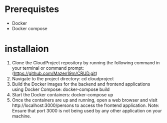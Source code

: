 # Prerequistes 
- Docker 
- Docker compose

# installaion 
1. Clone the CloudProject repository by running the following command in your terminal or command prompt:
(https://github.com/Mazen19m/CRUD.git)
2. Navigate to the project directory:
  cd cloudproject
3. Build the Docker images for the backend and frontend applications using Docker Compose:
  docker-compose build
4. Start the Docker containers:
  docker-compose up
5. Once the containers are up and running, open a web browser and visit http://localhost:3000/persons to access the frontend application.
  Note: Ensure that port 3000 is not being used by any other application on your machine.

